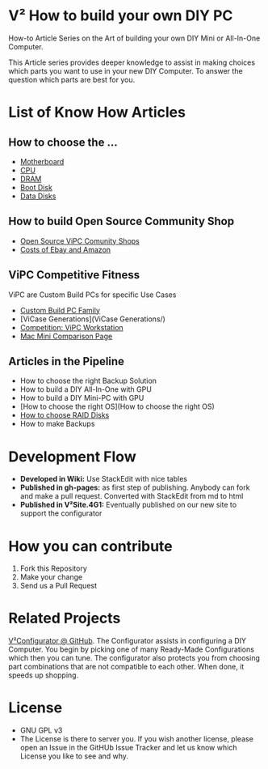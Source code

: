 # V² How to build your own DIY PC
How-to Article Series on the Art of building your own DIY Mini or All-In-One Computer.

This Article series provides deeper knowledge to assist in making choices which parts you want to use in your new DIY Computer. To answer the question which parts are best for you.

# List of Know How Articles
## How to choose the ...
- [Motherboard](https://github.com/V-Squared/v2-How-to-DIY-Mini-PC/wiki/How-to-choose-the-Motherboard)
- [CPU](https://github.com/V-Squared/v2-How-to-DIY-Mini-PC/wiki/How-to-choose-the-right-CPU)
- [DRAM](https://github.com/V-Squared/v2-How-to-DIY-Mini-PC/wiki/How-to-choose-the-right-DRAM)
- [Boot Disk](https://github.com/V-Squared/v2-How-to-DIY-Mini-PC/wiki/How-to-choose-the-Boot-Disk)
- [Data Disks](https://github.com/V-Squared/v2-How-to-DIY-Mini-PC/wiki/How-to-choose-the-Data-Disks)

## How to build Open Source Community Shop
- [Open Source ViPC Comunity Shops](https://github.com/V-Squared/v2-How-to-DIY-Mini-PC/wiki/Open-Source-ViPC-Comunity-Shops)
- [Costs of Ebay and Amazon](https://github.com/V-Squared/v2-How-to-DIY-Mini-PC/wiki/Costs-of-Ebay-and-Amazon)

## ViPC Competitive Fitness
ViPC are Custom Build PCs for specific Use Cases

- [Custom Build PC Family](https://github.com/V-Squared/v2-How-to-DIY-Mini-PC/wiki/Custom-Build-PC-Family)
- [ViCase Generations](ViCase Generations/)
- [Competition: ViPC Workstation](https://github.com/V-Squared/v2-How-to-DIY-Mini-PC/wiki/Competition:-ViPC-Workstation)
- [Mac Mini Comparison Page](https://github.com/V-Squared/v2-How-to-DIY-Mini-PC/wiki/Mac-Mini-Comparison-Page)

## Articles in the Pipeline
- How to choose the right Backup Solution
- How to build a DIY All-In-One with GPU
- How to build a DIY Mini-PC with GPU
- [How to choose the right OS](How to choose the right OS)
- [How to choose RAID Disks](https://github.com/V-Squared/v2-How-to-DIY-Mini-PC/wiki/How-to-choose-RAID-Disks)
- How to make Backups

# Development Flow
- **Developed in Wiki:** Use StackEdit with nice tables
- **Published in gh-pages:** as first step of publishing. Anybody can fork and make a pull request. Converted with StackEdit from md to html
- **Published in V²Site.4G1:** Eventually published on our new site to support the configurator

# How you can contribute
1. Fork this Repository
2. Make your change
3. Send us a Pull Request
 
# Related Projects
[V²Configurator @ GitHub](https://github.com/V-Squared/v2-Configurator). The Configurator assists in configuring a DIY Computer. You begin by picking one of many Ready-Made Configurations which then you can tune. The configurator also protects you from choosing part combinations that are not compatible to each other. When done, it speeds up shopping.


# License
- GNU GPL v3
- The License is there to server you. If you wish another license, please open an Issue in the GitHUb Issue Tracker and let us know which License you like to see and why.

